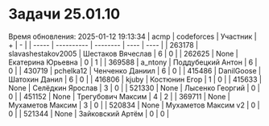 # Задачи 25.01.10
Время обновления: 2025-01-12 19:13:34
| acmp  | codeforces | Участник | +    | -    |
| ----- | ---------- | -------- | ---- | ---- |
| 263178 | slavashestakov2005 | Шестаков Вячеслав | 6 | 0 |
| 262625 | None | Екатерина Юрьевна | 0 | 1 |
| 369588 | a_ntony | Поддубецкий Антон | 6 | 0 |
| 430719 | pchelka12 | Ченченко Даниил | 6 | 0 |
| 415486 | DanilGoose | Шатохин Данил | 6 | 0 |
| 416806 | kjuby | Костюнин Егор | 1 | 0 |
| 415633 | None | Селёдкин Ярослав | 3 | 0 |
| 521330 | None | Лысенко Георгий | 0 | 0 |
| 451152 | None | Трегубович Максим | 4 | 2 |
| 369711 | None | Мухаметов Максим | 3 | 0 |
| 520834 | None | Мухаметов Максим v2 | 0 | 0 |
| 521344 | None | Зайковский Артём | 0 | 0 |
